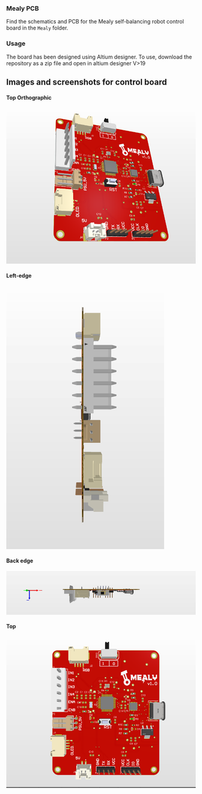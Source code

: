 ### Mealy PCB
Find the schematics and PCB for the Mealy self-balancing robot control board in the ```Mealy``` folder. 

### Usage
The board has been designed using Altium designer. 
To use, download the repository as a zip file and open in altium designer V>19

## Images and screenshots for control board 
#### Top Orthographic
![Top-ortho](./images/top-ortho.png)

#### Left-edge
![Left-edge](./images/left-edge.png)

#### Back edge
![Back-edge](./images/back-edge.png)

#### Top 
![Top-View](./images/top.png)

